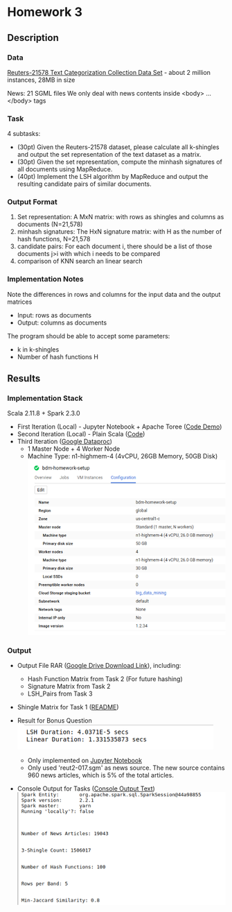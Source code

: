 # Homework 3

## Description

### Data
[Reuters-21578 Text Categorization Collection Data Set](https://archive.ics.uci.edu/ml/datasets/reuters-21578+text+categorization+collection) - about 2 million instances, 28MB in size


News: 21 SGML files
We only deal with news contents inside &lt;body> ... &lt;/body> tags


### Task
4 subtasks:
+ (30pt) Given the Reuters-21578 dataset, please calculate all k-shingles and output the set representation of the text dataset as a matrix.
+ (30pt) Given the set representation, compute the minhash signatures of all documents using MapReduce.
+ (40pt) Implement the LSH algorithm by MapReduce and output the resulting candidate pairs of similar documents.

### Output Format

1. Set representation:
A MxN matrix: with rows as shingles and columns as documents (N=21,578)
2. minhash signatures:
The HxN signature matrix: with H as the number of hash functions, N=21,578
3. candidate pairs:
For each document i, there should be a list of those documents j>i with which i needs to be compared
4. comparison of KNN search an linear search


### Implementation Notes

Note the differences in rows and columns for the input data and the output matrices
* Input: rows as documents
* Output: columns as documents

The program should be able to accept some parameters:
* k in k-shingles
* Number of hash functions H


## Results

### Implementation Stack
Scala 2.11.8 + Spark 2.3.0

+ First Iteration (Local) - Jupyter Notebook + Apache Toree ([Code Demo](https://github.com/michaelandhsm2/big-data-mining-course/blob/master/hw3/HW%20%233.ipynb))
+ Second Iteration (Local) - Plain Scala ([Code](https://github.com/michaelandhsm2/big-data-mining-course/blob/master/hw3/sbt/src/main/scala/hw3.scala))
+ Third Iteration ([Google Dataproc](https://cloud.google.com/dataproc/))
  - 1 Master Node + 4 Worker Node
  - Machine Type: n1-highmem-4 (4vCPU, 26GB Memory, 50GB Disk)
![Cluster Setup Picture](https://raw.githubusercontent.com/michaelandhsm2/big-data-mining-course/master/hw3/pics/Setup.png)

### Output
- Output File RAR ([Google Drive Download Link](https://drive.google.com/file/d/1oIpQogkyDba7jlG7tm-cfuejQiTT-XPD/view?usp=sharing)), including:
  - Hash Function Matrix from Task 2 (For future hashing)
  - Signature Matrix from Task 2
  - LSH_Pairs from Task 3

- Shingle Matrix for Task 1 ([README](https://github.com/michaelandhsm2/big-data-mining-course/blob/master/hw3/shingleMatrix.md))

- Result for Bonus Question<br>
![Bonus Result Picture](https://raw.githubusercontent.com/michaelandhsm2/big-data-mining-course/master/hw3/pics/Results_5.png)
  - Only implemented on [Jupyter Notebook](https://github.com/michaelandhsm2/big-data-mining-course/blob/master/hw3/HW%20%233.ipynb)
  - Only used 'reut2-017.sgm' as news source. The new source contains 960 news articles, which is 5% of the total articles.

- Console Output for Tasks ([Console Output Text](https://raw.githubusercontent.com/michaelandhsm2/big-data-mining-course/master/hw3/consoleLog.txt))
![Console Output 1 Picture](https://raw.githubusercontent.com/michaelandhsm2/big-data-mining-course/master/hw3/pics/Results_4.png)
